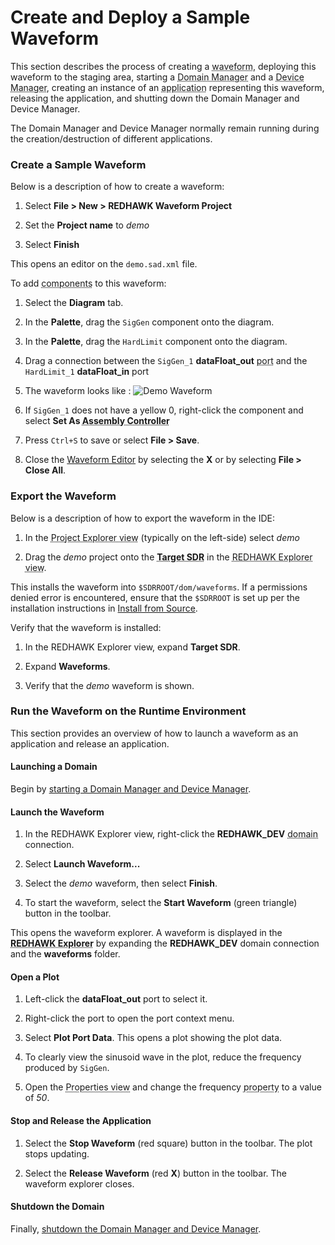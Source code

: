 # Create and Deploy a Sample Waveform

This section describes the process of creating a <abbr title="See Glossary.">waveform</abbr>, deploying this waveform to the staging area, starting a <abbr title="See Glossary.">Domain Manager</abbr> and a <abbr title="See Glossary.">Device Manager</abbr>, creating an instance of an <abbr title="See Glossary.">application</abbr> representing this waveform, releasing the application, and shutting down the Domain Manager and Device Manager.

The Domain Manager and Device Manager normally remain running during the creation/destruction of different applications.

### Create a Sample Waveform

Below is a description of how to create a waveform:

1.  Select **File > New > REDHAWK Waveform Project**

2.  Set the **Project name** to *demo*

3.  Select **Finish**

This opens an editor on the `demo.sad.xml` file.

To add <abbr title="See Glossary.">components</abbr> to this waveform:

1.  Select the **Diagram** tab.

2.  In the **Palette**, drag the `SigGen` component onto the diagram.

3.  In the **Palette**, drag the `HardLimit` component onto the diagram.

4.  Drag a connection between the `SigGen_1` **dataFloat_out** <abbr title="See Glossary.">port</abbr> and the `HardLimit_1` **dataFloat_in** port

5.  The waveform looks like :
    ![Demo Waveform](img/Demo_waveform.png)

6.  If `SigGen_1` does not have a yellow 0, right-click the component and select **Set As <abbr title="See Glossary.">Assembly Controller</abbr>**

7.  Press `Ctrl+S` to save or select **File > Save**.

8.  Close the [Waveform Editor](../IDE/Editors-and-Views/waveform-editor.html) by selecting the **X** or by selecting **File > Close All**.

### Export the Waveform

Below is a description of how to export the waveform in the IDE:

1.  In the <abbr title="See Glossary.">Project Explorer view</abbr> (typically on the left-side) select *demo*

2.  Drag the *demo* project onto the <abbr title="See Glossary.">**Target SDR**</abbr> in the <abbr title="See Glossary.">REDHAWK Explorer view</abbr>.

This installs the waveform into `$SDRROOT/dom/waveforms`. If a permissions denied error is encountered, ensure that the `$SDRROOT` is set up per the installation instructions in [Install from Source](../Install/install-from-source.html#installation-steps).

Verify that the waveform is installed:

1.  In the REDHAWK Explorer view, expand **Target SDR**.

2.  Expand **Waveforms**.

3.  Verify that the *demo* waveform is shown.

### Run the Waveform on the Runtime Environment

This section provides an overview of how to launch a waveform as an application and release an application.

#### Launching a Domain

Begin by [starting a Domain Manager and Device Manager](../Runtime-Environment/launching-a-domain.html).

#### Launch the Waveform

1.  In the REDHAWK Explorer view, right-click the **REDHAWK_DEV** <abbr title="See Glossary.">domain</abbr> connection.

2.  Select **Launch Waveform...**

3.  Select the *demo* waveform, then select **Finish**.

4.  To start the waveform, select the **Start Waveform** (green triangle) button in the toolbar.

This opens the waveform explorer. A waveform is displayed in the <abbr title="See Glossary.">**REDHAWK Explorer**</abbr> by expanding the **REDHAWK_DEV** domain connection and the **waveforms** folder.

#### Open a Plot

1.  Left-click the **dataFloat_out** port to select it.

2.  Right-click the port to open the port context menu.

3.  Select **Plot Port Data**. This opens a plot showing the plot data.

4.  To clearly view the sinusoid wave in the plot, reduce the frequency produced by `SigGen`.

5.  Open the <abbr title="See Glossary.">Properties view</abbr> and change the frequency <abbr title="See Glossary.">property</abbr> to a value of *50*.

#### Stop and Release the Application

1.  Select the **Stop Waveform** (red square) button in the toolbar. The plot stops updating.

2.  Select the **Release Waveform** (red **X**) button in the toolbar. The waveform explorer closes.

#### Shutdown the Domain

Finally, [shutdown the Domain Manager and Device Manager](../Runtime-Environment/launching-a-domain.html#shutting-down-the-domain).
